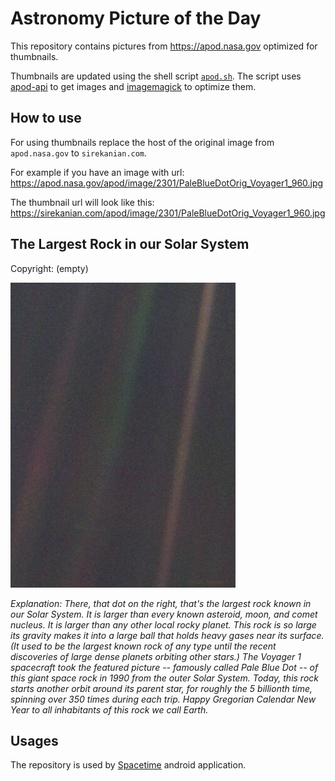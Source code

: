 # Astronomy Picture of the Day

This repository contains pictures from https://apod.nasa.gov optimized for thumbnails.

Thumbnails are updated using the shell script [`apod.sh`](apod.sh). The script
uses [apod-api](https://github.com/nasa/apod-api) to get images and [imagemagick](https://imagemagick.org) to
optimize them.

## How to use

For using thumbnails replace the host of the original image from `apod.nasa.gov` to `sirekanian.com`.

For example if you have an image with url:<br>
https://apod.nasa.gov/apod/image/2301/PaleBlueDotOrig_Voyager1_960.jpg

The thumbnail url will look like this:<br>
https://sirekanian.com/apod/image/2301/PaleBlueDotOrig_Voyager1_960.jpg

## The Largest Rock in our Solar System

Copyright: (empty)

[![the picture of the day][1]][2]

_Explanation: There, that dot on the right, that's the largest rock known in our Solar System. It is larger than every known asteroid, moon, and comet nucleus.  It is larger than any other local rocky planet.  This rock is so large its gravity makes it into a large ball that holds heavy gases near its surface.  (It used to be the largest known rock of any type until the recent discoveries of large dense planets orbiting other stars.)  The Voyager 1 spacecraft took the featured picture -- famously called Pale Blue Dot -- of this giant space rock in 1990 from the outer Solar System.  Today, this rock starts another orbit around its parent star, for roughly the 5 billionth time, spinning over 350 times during each trip.  Happy Gregorian Calendar New Year to all inhabitants of this rock we call Earth._

## Usages

The repository is used by [Spacetime][3] android application.

[1]: image/2301/PaleBlueDotOrig_Voyager1_960.jpg

[2]: https://apod.nasa.gov/apod/image/2301/PaleBlueDotOrig_Voyager1_960.jpg

[3]: https://github.com/sirekanian/spacetime
